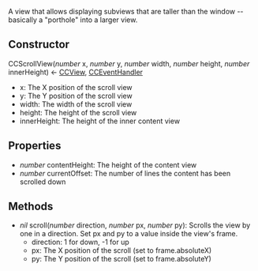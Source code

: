 A view that allows displaying subviews that are taller than the window -- basically a "porthole" into a larger view.
## Constructor
CCScrollView(*number* x, *number* y, *number* width, *number* height, *number* innerHeight) <- [CCView](CCView.md), [CCEventHandler](CCEventHandler.md)

* x: The X position of the scroll view
* y: The Y position of the scroll view
* width: The width of the scroll view
* height: The height of the scroll view
* innerHeight: The height of the inner content view
## Properties
* *number* contentHeight: The height of the content view
* *number* currentOffset: The number of lines the content has been scrolled down
## Methods
* *nil* scroll(*number* direction, *number* px, *number* py): Scrolls the view by one in a direction. Set px and py to a value inside the view's frame.
    * direction: 1 for down, -1 for up
    * px: The X position of the scroll (set to frame.absoluteX)
    * py: The Y position of the scroll (set to frame.absoluteY)